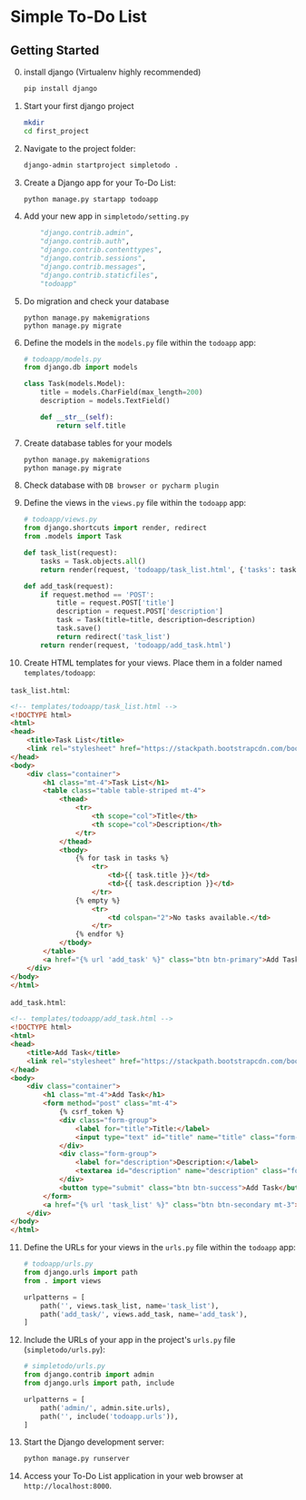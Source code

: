 # Simple To-Do List 

## Getting Started

0. install django (Virtualenv highly recommended)

   ```bash
   pip install django
   ```

1. Start your first django project 

   ```bash
   mkdir 
   cd first_project
   ```

2. Navigate to the project folder:

   ```bash
   django-admin startproject simpletodo .
   ```

3. Create a Django app for your To-Do List:

   ```bash
   python manage.py startapp todoapp
   ```

4. Add your new app in `simpletodo/setting.py`
   ```python
       "django.contrib.admin",
       "django.contrib.auth",
       "django.contrib.contenttypes",
       "django.contrib.sessions",
       "django.contrib.messages",
       "django.contrib.staticfiles",
       "todoapp"
   ```

5. Do migration and check your database
   ```shell
   python manage.py makemigrations  
   python manage.py migrate
   ```

   

6. Define the models in the `models.py` file within the `todoapp` app:

   ```python
   # todoapp/models.py
   from django.db import models
   
   class Task(models.Model):
       title = models.CharField(max_length=200)
       description = models.TextField()
   
       def __str__(self):
           return self.title
   ```

7. Create database tables for your models

   ```bash
   python manage.py makemigrations
   python manage.py migrate
   ```

8. Check database with `DB browser or pycharm plugin`

9. Define the views in the `views.py` file within the `todoapp` app:

   ```python
   # todoapp/views.py
   from django.shortcuts import render, redirect
   from .models import Task
   
   def task_list(request):
       tasks = Task.objects.all()
       return render(request, 'todoapp/task_list.html', {'tasks': tasks})
   
   def add_task(request):
       if request.method == 'POST':
           title = request.POST['title']
           description = request.POST['description']
           task = Task(title=title, description=description)
           task.save()
           return redirect('task_list')
       return render(request, 'todoapp/add_task.html')
   
   ```

10. Create HTML templates for your views. Place them in a folder named `templates/todoapp`:

   `task_list.html`:

   ```html
   <!-- templates/todoapp/task_list.html -->
   <!DOCTYPE html>
   <html>
   <head>
       <title>Task List</title>
       <link rel="stylesheet" href="https://stackpath.bootstrapcdn.com/bootstrap/4.5.2/css/bootstrap.min.css">
   </head>
   <body>
       <div class="container">
           <h1 class="mt-4">Task List</h1>
           <table class="table table-striped mt-4">
               <thead>
                   <tr>
                       <th scope="col">Title</th>
                       <th scope="col">Description</th>
                   </tr>
               </thead>
               <tbody>
                   {% for task in tasks %}
                       <tr>
                           <td>{{ task.title }}</td>
                           <td>{{ task.description }}</td>
                       </tr>
                   {% empty %}
                       <tr>
                           <td colspan="2">No tasks available.</td>
                       </tr>
                   {% endfor %}
               </tbody>
           </table>
           <a href="{% url 'add_task' %}" class="btn btn-primary">Add Task</a>
       </div>
   </body>
   </html>
   
   ```

   `add_task.html`:

   ```html
   <!-- templates/todoapp/add_task.html -->
   <!DOCTYPE html>
   <html>
   <head>
       <title>Add Task</title>
       <link rel="stylesheet" href="https://stackpath.bootstrapcdn.com/bootstrap/4.5.2/css/bootstrap.min.css">
   </head>
   <body>
       <div class="container">
           <h1 class="mt-4">Add Task</h1>
           <form method="post" class="mt-4">
               {% csrf_token %}
               <div class="form-group">
                   <label for="title">Title:</label>
                   <input type="text" id="title" name="title" class="form-control" required>
               </div>
               <div class="form-group">
                   <label for="description">Description:</label>
                   <textarea id="description" name="description" class="form-control" required></textarea>
               </div>
               <button type="submit" class="btn btn-success">Add Task</button>
           </form>
           <a href="{% url 'task_list' %}" class="btn btn-secondary mt-3">Back to Task List</a>
       </div>
   </body>
   </html>
   
   
   ```

11. Define the URLs for your views in the `urls.py` file within the `todoapp` app:

    ```python
    # todoapp/urls.py
    from django.urls import path
    from . import views
    
    urlpatterns = [
        path('', views.task_list, name='task_list'),
        path('add_task/', views.add_task, name='add_task'),
    ]
    ```

12. Include the URLs of your app in the project's `urls.py` file (`simpletodo/urls.py`):

    ```python
    # simpletodo/urls.py
    from django.contrib import admin
    from django.urls import path, include
    
    urlpatterns = [
        path('admin/', admin.site.urls),
        path('', include('todoapp.urls')),
    ]
    ```

13. Start the Django development server:

    ```bash
    python manage.py runserver
    ```

14. Access your To-Do List application in your web browser at `http://localhost:8000`.

